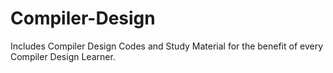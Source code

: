 # Compiler-Design
Includes Compiler Design Codes and Study Material for the benefit of every Compiler Design Learner.
